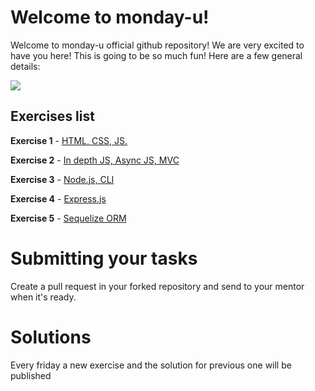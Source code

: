 # Welcome to monday-u!

Welcome to monday-u official github repository! We are very excited to have you here!
This is going to be so much fun! Here are a few general details:

![](https://i.ytimg.com/vi/6_zFLsW7z2E/maxresdefault.jpg)

## Exercises list

**Exercise 1** - [HTML, CSS, JS.](https://github.com/asshishkova/monday-u-exercises/tree/ex3/src/ex1)

**Exercise 2** - [In depth JS, Async JS, MVC](https://github.com/asshishkova/monday-u-exercises/tree/ex3/src/ex2)

**Exercise 3** - [Node.js, CLI](https://github.com/asshishkova/monday-u-exercises/tree/ex3/src/ex3)

**Exercise 4** - [Express.js](https://github.com/monday-u-com/monday-u-exercises/tree/main/src/ex4)

**Exercise 5** - [Sequelize ORM](https://github.com/monday-u-com/monday-u-exercises/tree/master/src/ex5)

# Submitting your tasks
Create a pull request in your forked repository and send to your mentor when it's ready.

# Solutions

Every friday a new exercise and the solution for previous one will be published

